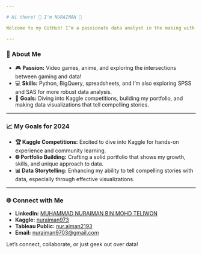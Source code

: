 ```yaml
---

# Hi there! 👋 I'm NURAIMAN 🚀

Welcome to my GitHub! I’m a passionate data analyst in the making with a focus on **data analytics**, **data visualization**, and a growing interest in **machine learning**. Here, you'll find a mix of projects that highlight my journey and skills, as well as explorations into gaming data trends and bike share analytics. 

---
```


### 🧭 About Me

- 🎮 **Passion:** Video games, anime, and exploring the intersections between gaming and data!
- 💻 **Skills:** Python, BigQuery, spreadsheets, and I’m also exploring SPSS and SAS for more robust data analysis.
- 🌱 **Goals:** Diving into Kaggle competitions, building my portfolio, and making data visualizations that tell compelling stories.

---

### 📈 My Goals for 2024

- **🏆 Kaggle Competitions:** Excited to dive into Kaggle for hands-on experience and community learning.
- **🌐 Portfolio Building:** Crafting a solid portfolio that shows my growth, skills, and unique approach to data.
- **📊 Data Storytelling:** Enhancing my ability to tell compelling stories with data, especially through effective visualizations.

---

### 🌐 Connect with Me

- **LinkedIn:** [MUHAMMAD NURAIMAN BIN MOHD TELIWON](www.linkedin.com/in/nur-aiman-a9513832a)
- **Kaggle:** [nuraiman973](https://www.kaggle.com/nuraiman973)
- **Tableau Public:** [nur.aiman2193](https://public.tableau.com/app/profile/nur.aiman2193/vizzes)
- **Email:** nuraiman9703@gmail.com

Let’s connect, collaborate, or just geek out over data!

<!---
nuraiman973/nuraiman973 is a ✨ special ✨ repository because its `README.md` (this file) appears on your GitHub profile.
You can click the Preview link to take a look at your changes.
--->
